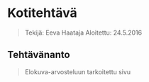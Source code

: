 # Kotitehtävä

> Tekijä: Eeva Haataja
> Aloitettu: 24.5.2016

## Tehtävänanto

> Elokuva-arvosteluun tarkoitettu sivu
